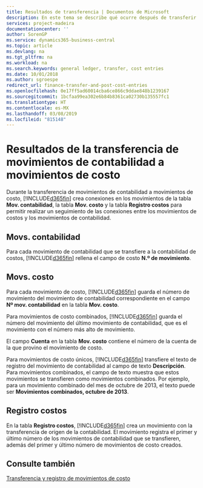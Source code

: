 ```yaml
---
title: Resultados de transferencia | Documentos de Microsoft
description: En este tema se describe qué ocurre después de transferir movimientos de contabilidad a los movimientos de costo.
services: project-madeira
documentationcenter: ''
author: SorenGP
ms.service: dynamics365-business-central
ms.topic: article
ms.devlang: na
ms.tgt_pltfrm: na
ms.workload: na
ms.search.keywords: general ledger, transfer, cost entries
ms.date: 10/01/2018
ms.author: sgroespe
redirect_url: finance-transfer-and-post-cost-entries
ms.openlocfilehash: 0e17ff5ad60014cba6ce866c9ddae848b1239167
ms.sourcegitcommit: 1bcfaa99ea302e6b84b8361ca02730b135557fc1
ms.translationtype: HT
ms.contentlocale: es-MX
ms.lasthandoff: 03/08/2019
ms.locfileid: "815148"
---
```

# <a name="results-of-transferring-general-ledger-entries-to-cost-entries"></a>Resultados de la transferencia de movimientos de contabilidad a movimientos de costo
Durante la transferencia de movimientos de contabilidad a movimientos de costo, [!INCLUDE[d365fin](includes/d365fin_md.md)]  crea conexiones en los movimientos de la tabla **Mov. contabilidad**, la tabla **Mov. costo** y la tabla  **Registro costos** para permitir realizar un seguimiento de las conexiones entre los movimientos de costos y los movimientos de contabilidad.  

## <a name="general-ledger-entries"></a>Movs. contabilidad  
Para cada movimiento de contabilidad que se transfiere a la contabilidad de costos, [!INCLUDE[d365fin](includes/d365fin_md.md)] rellena el campo de costo **N.º de movimiento**.  

## <a name="cost-entries"></a>Movs. costo  
Para cada movimiento de costo, [!INCLUDE[d365fin](includes/d365fin_md.md)] guarda el número de movimiento del movimiento de contabilidad correspondiente en el campo **Nº mov. contabilidad** en la tabla **Mov. costo**.  

Para movimientos de costo combinados, [!INCLUDE[d365fin](includes/d365fin_md.md)] guarda el número del movimiento del último movimiento de contabilidad, que es el movimiento con el número más alto de movimiento.  

El campo **Cuenta** en la tabla **Mov. costo** contiene el número de la cuenta de la que provino el movimiento de costo.  

Para movimientos de costo únicos, [!INCLUDE[d365fin](includes/d365fin_md.md)] transfiere el texto de registro del movimiento de contabilidad al campo de texto **Descripción**. Para movimientos combinados, el campo de texto muestra que estos movimientos se transfieren como movimientos combinados. Por ejemplo, para un movimiento combinado del mes de octubre de 2013, el texto puede ser **Movimientos combinados, octubre de 2013**.  

## <a name="cost-register"></a>Registro costos  
En la tabla **Registro costos**, [!INCLUDE[d365fin](includes/d365fin_md.md)] crea un movimiento con la transferencia de origen de la contabilidad. El movimiento registra el primer y último número de los movimientos de contabilidad que se transfieren, además del primer y último número de movimientos de costo creados.  

## <a name="see-also"></a>Consulte también  
[Transferencia y registro de movimientos de costo](finance-transfer-and-post-cost-entries.md)   
